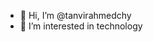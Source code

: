 - 👋 Hi, I’m @tanvirahmedchy
- 👀 I’m interested in technology


<!---
tanvirahmedchy/tanvirahmedchy is a ✨ special ✨ repository because its `README.md` (this file) appears on your GitHub profile.
You can click the Preview link to take a look at your changes.
--->
